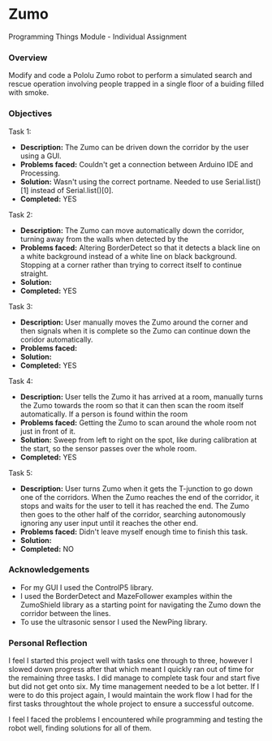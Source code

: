# Zumo
Programming Things Module - Individual Assignment 

### Overview
Modify and code a Pololu Zumo robot to perform a simulated search and rescue operation involving people trapped in a single floor of a buiding filled with smoke. 

### Objectives
Task 1: 
  * **Description:** The Zumo can be driven down the corridor by the user using a GUI.
  * **Problems faced:** Couldn't get a connection between Arduino IDE and Processing. 
  * **Solution:** Wasn't using the correct portname. Needed to use Serial.list()[1] instead of Serial.list()[0].
  * **Completed:** YES
  
Task 2:
  * **Description:** The Zumo can move automatically down the corridor, turning away from the walls when detected by the 
  * **Problems faced:** Altering BorderDetect so that it detects a black line on a white background instead of a white line on black background. 
  Stopping at a corner rather than trying to correct itself to continue straight. 
  * **Solution:**
  * **Completed:** YES

Task 3:
  * **Description:** User manually moves the Zumo around the corner and then signals when it is complete so the Zumo can continue down the coridor automatically. 
  * **Problems faced:**
  * **Solution:**
  * **Completed:** YES

Task 4:
  * **Description:** User tells the Zumo it has arrived at a room, manually turns the Zumo towards the room so that it can then scan the room itself automatically. If a person is found within the room 
  * **Problems faced:** Getting the Zumo to scan around the whole room not just in front of it. 
  * **Solution:** Sweep from left to right on the spot, like during calibration at the start, so the sensor passes over the whole room.
  * **Completed:** YES

Task 5:
  * **Description:** User turns Zumo when it gets the T-junction to go down one of the corridors. When the Zumo reaches the end of the corridor, it stops and waits for the user to tell it has reached the end. The Zumo then goes to the other half of the corridor, searching autonomously ignoring any user input until it reaches the other end. 
  * **Problems faced:** Didn't leave myself enough time to finish this task. 
  * **Solution:** 
  * **Completed:** NO 
  
  ### Acknowledgements 
  * For my GUI I used the ControlP5 library.
  * I used the BorderDetect and MazeFollower examples within the ZumoShield library as a starting point for navigating the Zumo down the corridor between the lines. 
  * To use the ultrasonic sensor I used the NewPing library. 
  
  ### Personal Reflection 
  I feel I started this project well with tasks one through to three, however I slowed down progress after that which meant I quickly ran out of time for the remaining three tasks. I did manage to complete task four and start five but did not get onto six. My time management needed to be a lot better. If I were to do this project again, I would maintain the work flow I had for the first tasks throughtout the whole project to ensure a successful outcome. 
  
  I feel I faced the problems I encountered while programming and testing the robot well, finding solutions for all of them. 
  
